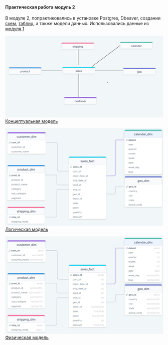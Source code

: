 #### Практическая работа модуль 2
В модуле 2, попрактиковались в установке Postgres, Dbeaver, создании [схем](https://github.com/Alexander-Nakoskin/datalearn/tree/main/DE101/module2/2-4), [таблиц](https://github.com/Alexander-Nakoskin/datalearn/tree/main/DE101/module2/2-3), а также модели данных.
Использовались данные из [модуля 1](https://github.com/Alexander-Nakoskin/datalearn/blob/main/DE101/module1/Sample%20-%20Superstore.xls)

![img](https://github.com/Alexander-Nakoskin/datalearn/blob/main/DE101/module2/2-4/%D0%9A%D0%BE%D0%BD%D1%86%D0%B5%D0%BF%D1%82%D1%83%D0%B0%D0%BB%D1%8C%D0%BD%D0%B0%D1%8F%20%D0%BC%D0%BE%D0%B4%D0%B5%D0%BB%D1%8C.png)
[Концептуальная модель](https://github.com/Alexander-Nakoskin/datalearn/blob/main/DE101/module2/2-4/%D0%9A%D0%BE%D0%BD%D1%86%D0%B5%D0%BF%D1%82%D1%83%D0%B0%D0%BB%D1%8C%D0%BD%D0%B0%D1%8F%20%D0%BC%D0%BE%D0%B4%D0%B5%D0%BB%D1%8C.png)

![img](https://github.com/Alexander-Nakoskin/datalearn/blob/main/DE101/module2/2-4/%D0%9B%D0%BE%D0%B3%D0%B8%D1%87%D0%B5%D1%81%D0%BA%D0%B0%D1%8F%20%D0%BC%D0%BE%D0%B4%D0%B5%D0%BB%D1%8C.png)
[Логическая модель](https://github.com/Alexander-Nakoskin/datalearn/blob/main/DE101/module2/2-4/%D0%9B%D0%BE%D0%B3%D0%B8%D1%87%D0%B5%D1%81%D0%BA%D0%B0%D1%8F%20%D0%BC%D0%BE%D0%B4%D0%B5%D0%BB%D1%8C.png)

![img](https://github.com/Alexander-Nakoskin/datalearn/blob/main/DE101/module2/2-4/%D0%A4%D0%B8%D0%B7%D0%B8%D1%87%D0%B5%D1%81%D0%BA%D0%B0%D1%8F%20%D0%BC%D0%BE%D0%B4%D0%B5%D0%BB%D1%8C.png)
[Физическая модель](https://github.com/Alexander-Nakoskin/datalearn/blob/main/DE101/module2/2-4/%D0%A4%D0%B8%D0%B7%D0%B8%D1%87%D0%B5%D1%81%D0%BA%D0%B0%D1%8F%20%D0%BC%D0%BE%D0%B4%D0%B5%D0%BB%D1%8C.png)



